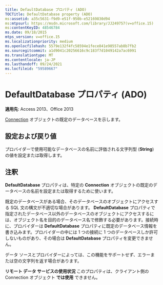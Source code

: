 ```yaml
---
title: DefaultDatabase プロパティ (ADO)
TOCTitle: DefaultDatabase property (ADO)
ms:assetid: a35c5631-f9d9-e51f-950b-e52169830d94
ms:mtpsurl: https://msdn.microsoft.com/library/JJ249757(v=office.15)
ms:contentKeyID: 48546784
ms.date: 09/18/2015
mtps_version: v=office.15
ms.localizationpriority: medium
ms.openlocfilehash: 5579e132f4fc58594e1fece841e98557ab8b7fb2
ms.sourcegitcommit: a1d9041c20256616c9c183f7d1049142a7ac6991
ms.translationtype: MT
ms.contentlocale: ja-JP
ms.lasthandoff: 09/24/2021
ms.locfileid: "59589667"
---
```

# <a name="defaultdatabase-property-ado"></a>DefaultDatabase プロパティ (ADO)


**適用先**: Access 2013、Office 2013

[Connection](connection-object-ado.md) オブジェクトの既定のデータベースを示します。

## <a name="settings-and-return-values"></a>設定および戻り値

プロバイダーで使用可能なデータベースの名前に評価される文字列型 (**String**) の値を設定または取得します。

## <a name="remarks"></a>注釈

**DefaultDatabase** プロパティは、特定の **Connection** オブジェクトの既定のデータベースの名前を設定または取得するために使います。

既定のデータベースがある場合、そのデータベースのオブジェクトにアクセスする SQL 文の構文が不適切な場合があります。 **DefaultDatabase** プロパティで指定されたデータベース以外のデータベースのオブジェクトにアクセスするには、オブジェクト名を目的のデータベース名で修飾する必要があります。接続時に、プロバイダーは **DefaultDatabase** プロパティに既定のデータベース情報を書き込みます。プロバイダーの中には 1 つの接続に 1 つのデータベースしか許可しないものがあり、その場合は **DefaultDatabase** プロパティを変更できません。

データ ソースとプロバイダーによっては、この機能をサポートせず、エラーまたは空の文字列を返す場合があります。

**リモート データ サービスの使用状況** このプロパティは、クライアント側の Connection オブジェクト **では使用** できません。


